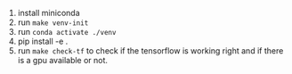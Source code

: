 1. install miniconda
2. run `make venv-init`
3. run `conda activate ./venv`
4. pip install -e .
5. run `make check-tf` to check if the tensorflow is working right and if there is a gpu available or not.